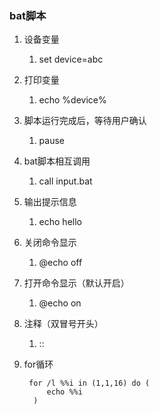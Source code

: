 ### bat脚本 ###
1. 设备变量
	1. set device=abc
2. 打印变量
	1. echo %device%
3. 脚本运行完成后，等待用户确认
	1. pause
4. bat脚本相互调用
	1. call input.bat
5. 输出提示信息
	1. echo hello
6. 关闭命令显示
	1. @echo off
7. 打开命令显示（默认开启）
	1. @echo on
8. 注释（双冒号开头）
	1. ::
9. for循环

		for /l %%i in (1,1,16) do (
			echo %%i
		 )